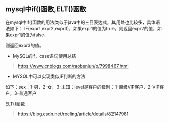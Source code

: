 ## mysql中if()函数,ELT()函数

在mysql中if()函数的用法类似于java中的三目表达式，其用处也比较多，具体语法如下：
IF(expr1,expr2,expr3)，如果expr1的值为true，则返回expr2的值，如果expr1的值为false，

则返回expr3的值。

* MySQL的if，case语句使用总结

> https://www.cnblogs.com/raobenjun/p/7998467.html

* MYSQL中可以实现类似IF判断的方法

如下：sex：1-男，2-女，3-未知；level是客户的级别：1-超级VIP客户，2-VIP客户，3-普通客户

ELT()函数

> https://blog.csdn.net/rocling/article/details/82147981
